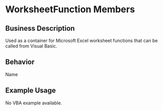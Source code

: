 # WorksheetFunction Members

## Business Description
Used as a container for Microsoft Excel worksheet functions that can be called from Visual Basic.

## Behavior
Name

## Example Usage
No VBA example available.